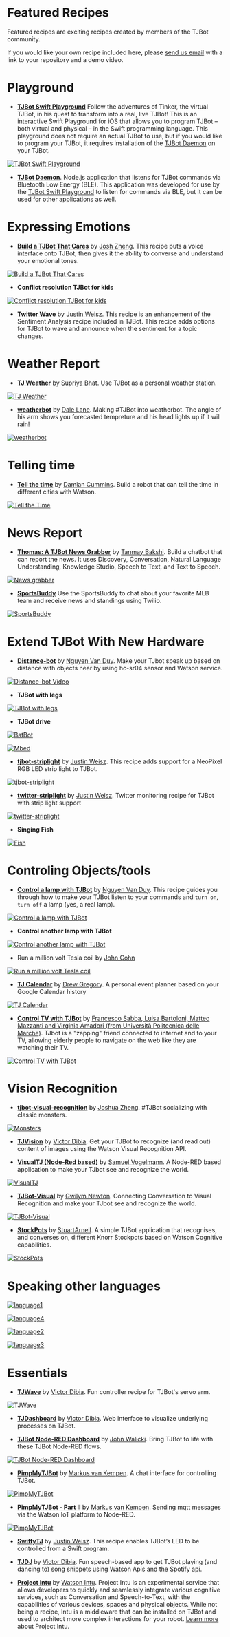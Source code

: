 
# Featured Recipes
Featured recipes are exciting recipes created by members of the TJBot community.

If you would like your own recipe included here, please [send us email](mailto:tjbot@us.ibm.com) with a link to your repository and a demo video.

# Playground
- **[TJBot Swift Playground](http://ibm.biz/tjbot-playground)** 
Follow the adventures of Tinker, the virtual TJBot, in his quest to transform into a real, live TJBot!  This is an interactive Swift Playground for iOS that allows you to program TJBot – both virtual and physical – in the Swift programming language. This playground does not require an actual TJBot to use, but if you would like to program your TJBot, it requires installation of the [TJBot Daemon](http://ibm.biz/tjbot-daemon) on your TJBot.

[![TJBot Swift Playground](http://i.imgur.com/K7cVdu9.png?1)](http://ibm.biz/tjbot-playground)


- **[TJBot Daemon](http://ibm.biz/tjbot-daemon)**. 
Node.js application that listens for TJBot commands via Bluetooth Low Energy (BLE). This application was developed for use by the [TJBot Swift Playground](http://ibm.biz/tjbot-playground) to listen for commands via BLE, but it can be used for other applications as well.

# Expressing Emotions
- **[Build a TJBot That Cares](https://medium.com/ibm-watson-developer-cloud/build-a-chatbot-that-cares-part-1-d1c273e17a63#.vtxwvsydl)**  by [Josh Zheng](https://github.com/boxcarton). This recipe puts a voice interface onto TJBot, then gives it the ability to converse and understand your emotional tones.

[![Build a TJBot That Cares](https://img.youtube.com/vi/2GqEUcBU4SY/0.jpg)](https://www.youtube.com/watch?v=2GqEUcBU4SY)

- **Conflict resolution TJBot for kids**

[![Conflict resolution TJBot for kids](https://img.youtube.com/vi/fyXUOFYK_uc/0.jpg)](https://www.youtube.com/watch?v=fyXUOFYK_uc)

- **[Twitter Wave](https://github.com/jweisz/twitter-wave)** by [Justin Weisz](https://github.com/jweisz). This recipe is an enhancement of the Sentiment Analysis recipe included in TJBot. This recipe adds options for TJBot to wave and announce when the sentiment for a topic changes.

# Weather Report
- **[TJ Weather](https://github.com/suprbh/tjweather)**  by [Supriya Bhat](https://github.com/suprbh). Use TJBot as a personal weather station.

[![TJ Weather](https://img.youtube.com/vi/Q7a6UK8U-DM/0.jpg)](https://www.youtube.com/watch?v=Q7a6UK8U-DM)
- **[weatherbot](https://github.com/dalelane/weatherbot)** by [Dale Lane](https://github.com/dalelane). Making #TJBot into weatherbot. The angle of his arm shows you forecasted tempreture and his head lights up if it will rain!

[![weatherbot](https://i.imgur.com/ESSpkRq.png)](https://github.com/dalelane/weatherbot)

# Telling time

- **[Tell the time](https://github.com/damiancummins/tell_the_time)** by [Damian Cummins](https://github.com/damiancummins). Build a robot that can tell the time in different cities with Watson.

[![Tell the Time](https://i.imgur.com/CFgyjDm.png)](https://www.instagram.com/p/BRx--orh67qHqLHFasKgQUpSSDI4h4d9sJnyok0/)

# News Report
- **[Thomas: A TJBot News Grabber](https://github.com/tanmayb123/tThomas---the-TJBot-News-Grabber-Chatbot)** by [Tanmay Bakshi](https://github.com/tanmayb123). Build a chatbot that can report the news. It uses Discovery, Conversation, Natural Language Understanding, Knowledge Studio, Speech to Text, and Text to Speech.

[![News grabber](https://img.youtube.com/vi/1m8CF1pMpXg/0.jpg)](https://www.youtube.com/watch?v=1m8CF1pMpXg)

- **[SportsBuddy](https://github.com/IBM/tjbot-sports-buddy/?cm_mc_uid=48040665981314930685608&cm_mc_sid_50200000=)** Use the SportsBuddy to chat about your favorite MLB team and receive news and standings using Twilio.

[![SportsBuddy](https://img.youtube.com/vi/NJ87_rYfH0c/0.jpg)](https://www.youtube.com/watch?v=NJ87_rYfH0c)

# Extend TJBot With New Hardware

- **[Distance-bot](http://www.spirited-engineering.com/?p=135)** by [Nguyen Van Duy](https://github.com/dnguyenv). Make your TJbot speak up based on distance with objects near by using hc-sr04 sensor and Watson service.

[![Distance-bot Video](https://img.youtube.com/vi/kGMoz_fgO04/0.jpg)](https://www.youtube.com/watch?v=kGMoz_fgO04)

- **TJBot with legs**

[![TJBot with legs](https://img.youtube.com/vi/c2IVVRanTbk/0.jpg)](https://www.youtube.com/watch?v=c2IVVRanTbk)

- **TJBot drive**

[![BatBot](https://img.youtube.com/vi/s0HV3lmnF1Y/0.jpg)](https://www.youtube.com/watch?v=s0HV3lmnF1Y)

[![Mbed](https://img.youtube.com/vi/OXspc_cF3c0/0.jpg)](https://www.youtube.com/watch?v=OXspc_cF3c0)

- **[tjbot-striplight](https://github.com/jweisz/tjbot-striplight)** by [Justin Weisz](https://github.com/jweisz). This recipe adds support for a NeoPixel RGB LED strip light to TJBot.

[![tjbot-striplight](http://i.imgur.com/bNuZcfO.jpg?1)](https://github.com/jweisz/tjbot-striplight)

- **[twitter-striplight](https://github.com/jweisz/twitter-striplight)** by [Justin Weisz](https://github.com/jweisz). Twitter monitoring recipe for TJBot with strip light support

[![twitter-striplight](http://i.imgur.com/X8jU884.jpg?1)](https://github.com/jweisz/twitter-striplight)

- **Singing Fish**

[![Fish](https://img.youtube.com/vi/I1ELmAUYZ1M/0.jpg)](https://www.youtube.com/watch?v=I1ELmAUYZ1M)

# Controling Objects/tools
- **[Control a lamp with TJBot](http://www.spirited-engineering.com/?p=147)** by [Nguyen Van Duy](https://github.com/dnguyenv). This recipe guides you through how to make your TJBot listen to your commands and `turn on`, `turn off` a lamp (yes, a real lamp).

[![Control a lamp with TJBot](https://img.youtube.com/vi/w4lEJGe1pNU/0.jpg)](https://www.youtube.com/watch?v=w4lEJGe1pNU)

- **Control another lamp with TJBot**

[![Control another lamp with TJBot](https://img.youtube.com/vi/nbehgxPxypA/0.jpg)](https://www.youtube.com/watch?v=nbehgxPxypA)

- Run a million volt Tesla coil by [John Cohn](https://twitter.com/johncohnvt?ref_src=twsrc%5Egoogle%7Ctwcamp%5Eserp%7Ctwgr%5Eauthor)

[![Run a million volt Tesla coil](https://img.youtube.com/vi/hETqF3yt8NI/0.jpg)](https://www.youtube.com/watch?v=hETqF3yt8NI)

- **[TJ Calendar](https://github.com/DrewGregory/tjcalendar)** by [Drew Gregory](https://github.com/DrewGregory). A personal event planner based on your Google Calendar history

[![TJ Calendar](https://img.youtube.com/vi/EviQg5-rP0c/0.jpg)](https://www.youtube.com/watch?v=EviQg5-rP0c)

- **[Control TV with TJBot](http://www.spirited-engineering.com/?p=147)** by [Francesco Sabba, Luisa Bartoloni, Matteo Mazzanti and Virginia Amadori (from Università Politecnica delle Marche)](https://github.com/fra-sabba). TJbot is a "zapping" friend connected to internet and to your TV, allowing elderly people to navigate on the web like they are watching their TV.

[![Control TV with TJBot](http://i.imgur.com/C2tR1R8.jpg?1)](https://github.com/fra-sabba/VisioneT)

# Vision Recognition
- **[tjbot-visual-recognition](https://github.com/boxcarton/tjbot-visual-recognition)** by [Joshua Zheng](https://github.com/boxcarton). #TJBot socializing with classic monsters.

[![Monsters](http://i.imgur.com/yL5aTAK.jpg?1)](https://youtu.be/s0SPWIfDqng)

- **[TJVision](https://github.com/victordibia/tjvision)**  by [Victor Dibia](https://github.com/victordibia). Get your TJBot to recognize (and read out) content of images using the Watson Visual Recognition API.

- **[VisualTJ (Node-Red based)](https://github.com/samuelvogelmann/visualtj)** by [Samuel Vogelmann](https://github.com/samuelvogelmann). A Node-RED based application to make your TJbot see and recognize the world.

[![VisualTJ](http://i.imgur.com/IQzqywL.png?1)](https://github.com/samuelvogelmann/visualtj)

- **[TJBot-Visual](https://github.com/Captain-Cheesecake/TJBot-Visual)** by [Gwilym Newton](https://github.com/Captain-Cheesecake). Connecting Conversation to Visual Recognition and make your TJbot see and recognize the world.

[![TJBot-Visual](https://img.youtube.com/vi/8CXfi5xxF9w/0.jpg)](https://www.youtube.com/watch?v=8CXfi5xxF9w)

- **[StockPots](https://github.com/StuartArnell/StockPots)** by [StuartArnell](https://github.com/StuartArnell). A simple TJBot application that recognises, and converses on, different Knorr Stockpots based on Watson Cognitive capabilities.

[![StockPots](https://img.youtube.com/vi/NJo0oMsMUsQ/0.jpg)](https://www.youtube.com/watch?v=8NJo0oMsMUsQ)

# Speaking other languages
[![language1](https://img.youtube.com/vi/5_ShfNO43Wg/0.jpg)](https://www.youtube.com/watch?v=5_ShfNO43Wg)

[![language4](https://img.youtube.com/vi/6wX0GyiyCvE/0.jpg)](https://www.youtube.com/watch?v=5_6wX0GyiyCvE)

[![language2](https://img.youtube.com/vi/bB8NZjSgohc/0.jpg)](https://www.youtube.com/watch?v=5_bB8NZjSgohc)

[![language3](https://img.youtube.com/vi/bESLbOJ_lbE/0.jpg)](https://www.youtube.com/watch?v=bESLbOJ_lbE)

# Essentials

- **[TJWave](https://github.com/victordibia/tjwave)**  by [Victor Dibia](https://github.com/victordibia). Fun controller recipe for TJBot's servo arm.

[![TJWave](https://img.youtube.com/vi/Wks9-9V7eMY/0.jpg)](https://www.youtube.com/watch?v=Wks9-9V7eMY)

- **[TJDashboard](https://github.com/victordibia/tjdashboard)**  by [Victor Dibia](https://github.com/victordibia). Web interface to visualize underlying processes on TJBot.

- **[TJBot Node-RED Dashboard](https://github.com/johnwalicki/TJBot-Node-RED)** by [John Walicki](https://github.com/johnwalicki). Bring TJBot to life with these TJBot Node-RED flows.

[![TJBot Node-RED Dashboard](http://i.imgur.com/hgIzEYP.png?1)](https://github.com/samuelvogelmann/visualtj)

- **[PimpMyTJBot](https://github.com/markusvankempen/PimpMyTJBot)** by [Markus van Kempen](https://github.com/markusvankempen). A chat interface for controlling TJBot.

[![PimpMyTJBot](https://img.youtube.com/vi/i_r6BFsCIQE/0.jpg)](https://www.youtube.com/watch?v=i_r6BFsCIQE;t=2m51s)

- **[PimpMyTJBot - Part II](https://github.com/markusvankempen/PimpMyTJBot)** by [Markus van Kempen](https://github.com/markusvankempen). Sending mqtt messages via the Watson IoT platform to Node-RED.

[![PimpMyTJBot](https://img.youtube.com/vi/4WnfalzKss4/0.jpg)](https://www.youtube.com/watch?v=4WnfalzKss4)

- **[SwiftyTJ](https://github.com/jweisz/swifty-tj)**  by [Justin Weisz](https://github.com/jweisz). This recipe enables TJBot’s LED to be controlled from a Swift program.

- **[TJDJ](https://github.com/victordibia/tjdj)**  by [Victor Dibia](https://github.com/victordibia). Fun speech-based app to get TJBot playing (and dancing to) song snippets using Watson Apis and the Spotify api.

- **[Project Intu](https://github.com/watson-intu/self-sdk#raspberry-pi)** by [Watson Intu](https://github.com/watson-intu). Project Intu is an experimental service that allows developers to quickly and seamlessly integrate various cognitive services, such as Conversation and Speech-to-Text, with the capabilities of various devices, spaces and physical objects. While not being a recipe, Intu is a middleware that can be installed on TJBot and used to architect more complex interactions for your robot. [Learn more](http://www.ibm.com/watson/developercloud/project-intu.html) about Project Intu.
